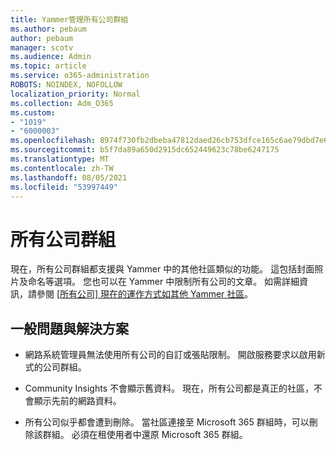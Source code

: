 ```yaml
---
title: Yammer管理所有公司群組
ms.author: pebaum
author: pebaum
manager: scotv
ms.audience: Admin
ms.topic: article
ms.service: o365-administration
ROBOTS: NOINDEX, NOFOLLOW
localization_priority: Normal
ms.collection: Adm_O365
ms.custom:
- "1019"
- "6000003"
ms.openlocfilehash: 8974f730fb2dbeba47812daed26cb753dfce165c6ae79dbd7e630e6f195b278a
ms.sourcegitcommit: b5f7da89a650d2915dc652449623c78be6247175
ms.translationtype: MT
ms.contentlocale: zh-TW
ms.lasthandoff: 08/05/2021
ms.locfileid: "53997449"
---
```

# <a name="all-company-group"></a>所有公司群組

現在，所有公司群組都支援與 Yammer 中的其他社區類似的功能。 這包括封面照片及命名等選項。 您也可以在 Yammer 中限制所有公司的文章。 如需詳細資訊，請參閱 [[所有公司] 現在的運作方式如其他 Yammer 社區](https://docs.microsoft.com/yammer/manage-yammer-groups/yammer-all-company-yammer-community)。

## <a name="common-issues-and-solutions"></a>一般問題與解決方案

- 網路系統管理員無法使用所有公司的自訂或張貼限制。 開啟服務要求以啟用新式的公司群組。

- Community Insights 不會顯示舊資料。 現在，所有公司都是真正的社區，不會顯示先前的網路資料。

- 所有公司似乎都會遭到刪除。 當社區連接至 Microsoft 365 群組時，可以刪除該群組。 必須在租使用者中還原 Microsoft 365 群組。

